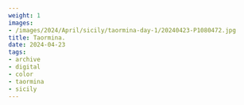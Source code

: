 ```yaml
---
weight: 1
images:
- /images/2024/April/sicily/taormina-day-1/20240423-P1080472.jpg
title: Taormina.
date: 2024-04-23
tags:
- archive
- digital
- color
- taormina
- sicily
---
```


